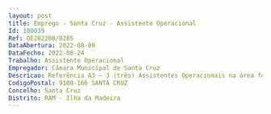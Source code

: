 ```yaml
--- 
layout: post
title: Emprego - Santa Cruz - Assistente Operacional
Id: 100039
Ref: OE202208/0285
DataAbertura: 2022-08-09
DataFecho: 2022-08-24
Trabalho: Assistente Operacional
Empregador: Câmara Municipal de Santa Cruz
Descricao: Referência A3 – 3 (três) Assistentes Operacionais na área funcional de Pedreiro Canalizador, para a Divisão de Águas e Saneamento, para as seguintes funções específicas  intervenção em tarefas nas áreas da construção civil, necessárias à manutenção, gestão e operação desta divisão, de caráter manual, com ou sem apoio de ferramentas e equipamento mecânico, com graus de complexidade variáveis  execução de muros, pavimentos, paredes e tetos  trabalhos de saneamento e de outras infraestruturas  executar a manutenção dos equipamentos destinados à drenagem e elevação de esgotos e todos os trabalhos complementares  corta e rosca tubos e solda tubos de inox, plástico, ferro e materiais afins   executa redes de distribuição de água e respetivos ramais de ligação, assentando tubagem e acessórios necessários   procede à manutenção e reparação de sistemas de reserva e bombeamento da rede de abastecimento  executa redes domésticas e respetivos ramais de ligação, assentando tubagens e acessórios necessários  repara roturas e zela pelo bom funcionamento das redes de drenagem de águas residuais (domésticas e pluviais)  efetua limpeza de fossas e desobstrução de coletores.
CodigoPostal: 9100-166 SANTA CRUZ
Concelho: Santa Cruz
Distrito: RAM - Ilha da Madeira
--- 
```

